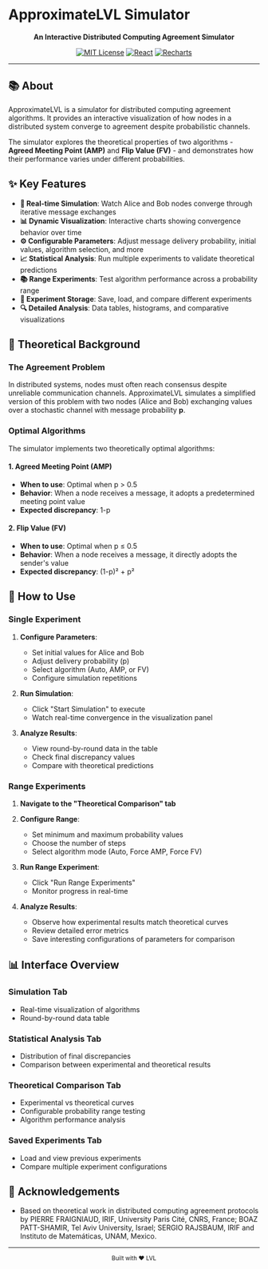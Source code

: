 # ApproximateLVL Simulator

<div align="center">

**An Interactive Distributed Computing Agreement Simulator**

[![MIT License](https://img.shields.io/badge/License-MIT-green.svg)](https://opensource.org/licenses/MIT)
[![React](https://img.shields.io/badge/React-18.x-blue.svg)](https://reactjs.org/)
[![Recharts](https://img.shields.io/badge/Recharts-2.x-purple.svg)](https://recharts.org/)

</div>

---

## 📚 About

ApproximateLVL is a simulator for distributed computing agreement algorithms. It provides an interactive visualization of how nodes in a distributed system converge to agreement despite probabilistic channels.

The simulator explores the theoretical properties of two algorithms - **Agreed Meeting Point (AMP)** and **Flip Value (FV)** - and demonstrates how their performance varies under different probabilities.

## ✨ Key Features

- **🔄 Real-time Simulation**: Watch Alice and Bob nodes converge through iterative message exchanges
- **📊 Dynamic Visualization**: Interactive charts showing convergence behavior over time
- **⚙️ Configurable Parameters**: Adjust message delivery probability, initial values, algorithm selection, and more
- **📈 Statistical Analysis**: Run multiple experiments to validate theoretical predictions
- **📚 Range Experiments**: Test algorithm performance across a probability range
- **💾 Experiment Storage**: Save, load, and compare different experiments
- **🔍 Detailed Analysis**: Data tables, histograms, and comparative visualizations

## 🧠 Theoretical Background

### The Agreement Problem

In distributed systems, nodes must often reach consensus despite unreliable communication channels. ApproximateLVL simulates a simplified version of this problem with two nodes (Alice and Bob) exchanging values over a stochastic channel with message probability **p**.

### Optimal Algorithms

The simulator implements two theoretically optimal algorithms:

#### 1. Agreed Meeting Point (AMP)
- **When to use**: Optimal when p > 0.5
- **Behavior**: When a node receives a message, it adopts a predetermined meeting point value
- **Expected discrepancy**: 1-p

#### 2. Flip Value (FV)
- **When to use**: Optimal when p ≤ 0.5
- **Behavior**: When a node receives a message, it directly adopts the sender's value
- **Expected discrepancy**: (1-p)² + p²

## 📖 How to Use

### Single Experiment

1. **Configure Parameters**:
   - Set initial values for Alice and Bob
   - Adjust delivery probability (p)
   - Select algorithm (Auto, AMP, or FV)
   - Configure simulation repetitions

2. **Run Simulation**:
   - Click "Start Simulation" to execute
   - Watch real-time convergence in the visualization panel

3. **Analyze Results**:
   - View round-by-round data in the table
   - Check final discrepancy values
   - Compare with theoretical predictions

### Range Experiments

1. **Navigate to the "Theoretical Comparison" tab**

2. **Configure Range**:
   - Set minimum and maximum probability values
   - Choose the number of steps
   - Select algorithm mode (Auto, Force AMP, Force FV)

3. **Run Range Experiment**:
   - Click "Run Range Experiments"
   - Monitor progress in real-time

4. **Analyze Results**:
   - Observe how experimental results match theoretical curves
   - Review detailed error metrics
   - Save interesting configurations of parameters for comparison

## 📊 Interface Overview

### Simulation Tab
- Real-time visualization of algorithms
- Round-by-round data table

### Statistical Analysis Tab
- Distribution of final discrepancies
- Comparison between experimental and theoretical results

### Theoretical Comparison Tab
- Experimental vs theoretical curves
- Configurable probability range testing
- Algorithm performance analysis

### Saved Experiments Tab
- Load and view previous experiments
- Compare multiple experiment configurations


## 🙏 Acknowledgements

- Based on theoretical work in distributed computing agreement protocols by PIERRE FRAIGNIAUD, IRIF, University Paris Cité, CNRS, France; BOAZ PATT-SHAMIR, Tel Aviv University, Israel; SERGIO RAJSBAUM, IRIF and Instituto de Matemáticas, UNAM, Mexico.


---

<div align="center">
  <sub>Built with ❤️ LVL</sub>
</div>
